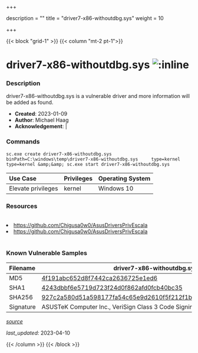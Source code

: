 +++

description = ""
title = "driver7-x86-withoutdbg.sys"
weight = 10

+++


{{< block "grid-1" >}}
{{< column "mt-2 pt-1">}}


# driver7-x86-withoutdbg.sys ![:inline](/images/twitter_verified.png) 


### Description

driver7-x86-withoutdbg.sys is a vulnerable driver and more information will be added as found.

- **Created**: 2023-01-09
- **Author**: Michael Haag
- **Acknowledgement**:  | [](https://twitter.com/)

### Commands

```
sc.exe create driver7-x86-withoutdbg.sys binPath=C:\windows\temp\driver7-x86-withoutdbg.sys     type=kernel type=kernel &amp;&amp; sc.exe start driver7-x86-withoutdbg.sys
```

| Use Case | Privileges | Operating System | 
|:---- | ---- | ---- |
| Elevate privileges | kernel | Windows 10 |

### Resources
<br>
<li><a href=" https://github.com/Chigusa0w0/AsusDriversPrivEscala"> https://github.com/Chigusa0w0/AsusDriversPrivEscala</a></li>
<li><a href="https://github.com/Chigusa0w0/AsusDriversPrivEscala">https://github.com/Chigusa0w0/AsusDriversPrivEscala</a></li>
<br>

### Known Vulnerable Samples

| Filename | driver7-x86-withoutdbg.sys |
|:---- | ---- | 
| MD5 | <a href="https://www.virustotal.com/gui/file/4f191abc652d8f7442ca2636725e1ed6">4f191abc652d8f7442ca2636725e1ed6</a> |
| SHA1 | <a href="https://www.virustotal.com/gui/file/4243dbbf6e5719d723f24d0f862afd0fcb40bc35">4243dbbf6e5719d723f24d0f862afd0fcb40bc35</a> |
| SHA256 | <a href="https://www.virustotal.com/gui/file/927c2a580d51a598177fa54c65e9d2610f5f212f1b6cb2fbf2740b64368f010a">927c2a580d51a598177fa54c65e9d2610f5f212f1b6cb2fbf2740b64368f010a</a> |
| Signature | ASUSTeK Computer Inc., VeriSign Class 3 Code Signing 2010 CA, VeriSign   |


[*source*](https://github.com/magicsword-io/LOLDrivers/tree/main/yaml/driver7-x86-withoutdbg.yaml)

*last_updated:* 2023-04-10








{{< /column >}}
{{< /block >}}
